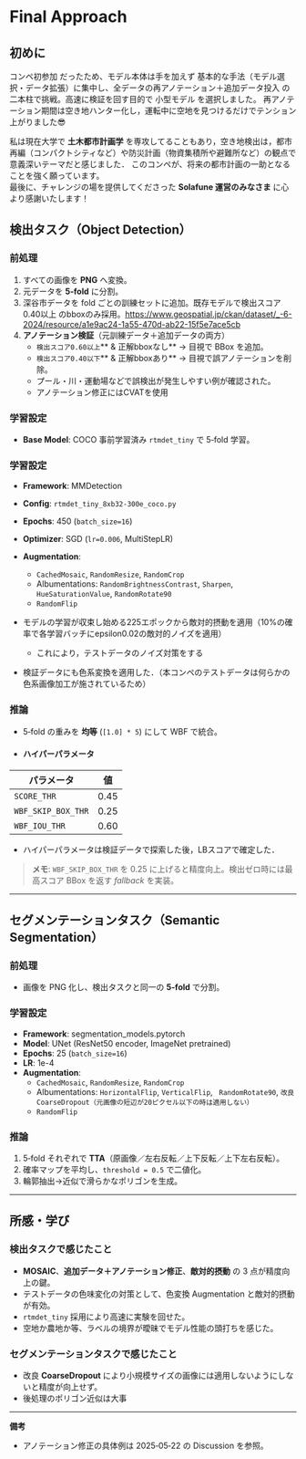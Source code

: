 # Final Approach
## 初めに
コンペ初参加 だったため、モデル本体は手を加えず 基本的な手法（モデル選択・データ拡張）に集中し、全データの再アノテーション＋追加データ投入 の二本柱で挑戦。高速に検証を回す目的で 小型モデル を選択しました。
再アノテーション期間は空き地ハンター化し，運転中に空地を見つけるだけでテンション上がりました😎

私は現在大学で **土木都市計画学** を専攻してることもあり，空き地検出は，都市再編（コンパクトシティなど）や防災計画（物資集積所や避難所など）の観点で意義深いテーマだと感じました．
このコンペが、将来の都市計画の一助となることを強く願っています。  
最後に、チャレンジの場を提供してくださった **Solafune 運営のみなさま** に心より感謝いたします！

## 検出タスク（Object Detection）

### 前処理

1. すべての画像を **PNG** へ変換。
2. 元データを **5‑fold** に分割。
3. 深谷市データを fold ごとの訓練セットに追加。既存モデルで検出スコア0.40以上 のbboxのみ採用。https://www.geospatial.jp/ckan/dataset/_-6-2024/resource/a1e9ac24-1a55-470d-ab22-15f5e7ace5cb
4. **アノテーション検証**（元訓練データ＋追加データの両方）
   - `検出スコア0.60以上`** & 正解bboxなし** → 目視で BBox を追加。
   - `検出スコア0.40以下`** & 正解bboxあり** → 目視で誤アノテーションを削除。
   - プール・川・運動場などで誤検出が発生しやすい例が確認された。
   - アノテーション修正にはCVATを使用

### 学習設定

- **Base Model**: COCO 事前学習済み `rtmdet_tiny` で 5‑fold 学習。


### 学習設定

- **Framework**: MMDetection
- **Config**: `rtmdet_tiny_8xb32-300e_coco.py`
- **Epochs**: 450 (`batch_size=16`)
- **Optimizer**: SGD (`lr=0.006`, MultiStepLR)
- **Augmentation**:
  - `CachedMosaic`, `RandomResize`, `RandomCrop`
  - Albumentations: `RandomBrightnessContrast`, `Sharpen`, `HueSaturationValue`, `RandomRotate90`
  - `RandomFlip`

- モデルの学習が収束し始める225エポックから敵対的摂動を適用（10%の確率で各学習バッチにepsilon0.02の敵対的ノイズを適用）
  - これにより，テストデータのノイズ対策をする
 
- 検証データにも色系変換を適用した．（本コンペのテストデータは何らかの色系画像加工が施されているため）

### 推論

- 5‑fold の重みを **均等** (`[1.0] * 5`) にして WBF で統合。
- #### ハイパーパラメータ

| パラメータ | 値 |
| --- | --- |
| `SCORE_THR` | 0.45 |
| `WBF_SKIP_BOX_THR` | 0.25 |
| `WBF_IOU_THR` | 0.60 |

- ハイパーパラメータは検証データで探索した後，LBスコアで確定した．
> **メモ**: `WBF_SKIP_BOX_THR` を 0.25 に上げると精度向上。検出ゼロ時には最高スコア BBox を返す *fallback* を実装。

---

## セグメンテーションタスク（Semantic Segmentation）

### 前処理

- 画像を PNG 化し、検出タスクと同一の **5‑fold** で分割。

### 学習設定

- **Framework**: segmentation_models.pytorch
- **Model**: UNet (ResNet50 encoder, ImageNet pretrained)
- **Epochs**: 25 (`batch_size=16`)
- **LR**: 1e-4
- **Augmentation**:
  - `CachedMosaic`, `RandomResize`, `RandomCrop`
  - Albumentations: `HorizontalFlip`, `VerticalFlip`, ` RandomRotate90`, `改良 CoarseDropout（元画像の短辺が20ピクセル以下の時は適用しない）`
  - `RandomFlip`


### 推論

1. 5‑fold それぞれで **TTA**（原画像／左右反転／上下反転／上下左右反転）。
2. 確率マップを平均し、`threshold = 0.5` で二値化。
3. 輪郭抽出→近似で滑らかなポリゴンを生成。

---

## 所感・学び

### 検出タスクで感じたこと

- **MOSAIC**、**追加データ＋アノテーション修正**、**敵対的摂動** の 3 点が精度向上の鍵。
- テストデータの色味変化の対策として、色変換 Augmentation と敵対的摂動が有効。
- `rtmdet_tiny` 採用により高速に実験を回せた。
- 空地か農地か等、ラベルの境界が曖昧でモデル性能の頭打ちを感じた。

### セグメンテーションタスクで感じたこと

- 改良 **CoarseDropout** により小規模サイズの画像には適用しないようにしないと精度が向上せず。
- 後処理のポリゴン近似は大事

---

**備考**

- アノテーション修正の具体例は 2025‑05‑22 の Discussion を参照。


